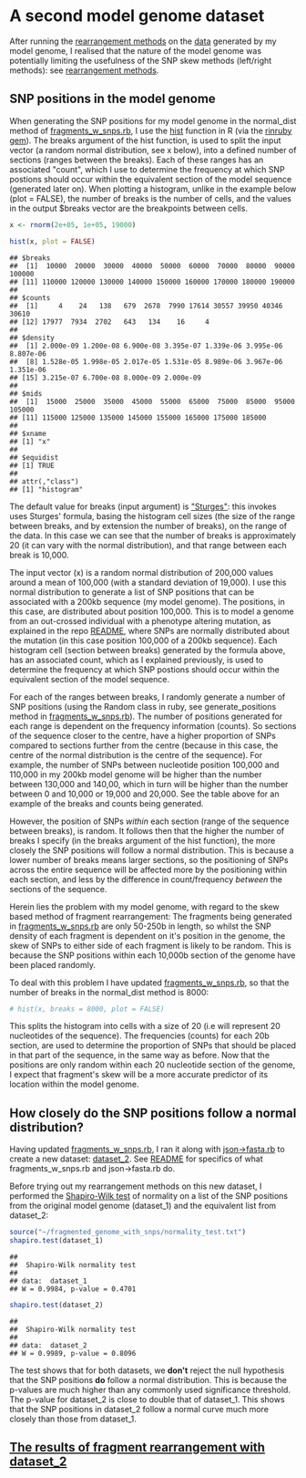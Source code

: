A second model genome dataset
========================================================

After running the [rearrangement methods](https://github.com/edwardchalstrey1/fragmented_genome_with_snps/blob/master/writeup/rearrangement_methods.md) on the [data](https://github.com/edwardchalstrey1/fragmented_genome_with_snps/tree/master/fasta_vcf) generated by my model genome, I realised that the nature of the model genome was potentially limiting the usefulness of the SNP skew methods (left/right methods): see [rearrangement methods](https://github.com/edwardchalstrey1/fragmented_genome_with_snps/blob/master/writeup/rearrangement_methods.md).

SNP positions in the model genome
---------------------------------

When generating the SNP positions for my model genome in the normal_dist method of [fragments_w_snps.rb](https://github.com/edwardchalstrey1/fragmented_genome_with_snps/blob/master/fragments_w_snps.rb), I use the [hist](http://stat.ethz.ch/R-manual/R-devel/library/graphics/html/hist.html) function in R (via the [rinruby gem](http://rubygems.org/gems/rinruby)). The breaks argument of the hist function, is used to split the input vector (a random normal distribution, see x below), into a defined number of sections (ranges between the breaks). Each of these ranges has an associated "count", which I use to determine the frequency at which SNP postions should occur within the equivalent section of the model sequence (generated later on). When plotting a histogram, unlike in the example below (plot = FALSE), the number of breaks is the number of cells, and the values in the output $breaks vector are the breakpoints between cells.


```r
x <- rnorm(2e+05, 1e+05, 19000)

hist(x, plot = FALSE)
```

```
## $breaks
##  [1]  10000  20000  30000  40000  50000  60000  70000  80000  90000 100000
## [11] 110000 120000 130000 140000 150000 160000 170000 180000 190000
## 
## $counts
##  [1]     4    24   138   679  2678  7990 17614 30557 39950 40346 30610
## [12] 17977  7934  2702   643   134    16     4
## 
## $density
##  [1] 2.000e-09 1.200e-08 6.900e-08 3.395e-07 1.339e-06 3.995e-06 8.807e-06
##  [8] 1.528e-05 1.998e-05 2.017e-05 1.531e-05 8.989e-06 3.967e-06 1.351e-06
## [15] 3.215e-07 6.700e-08 8.000e-09 2.000e-09
## 
## $mids
##  [1]  15000  25000  35000  45000  55000  65000  75000  85000  95000 105000
## [11] 115000 125000 135000 145000 155000 165000 175000 185000
## 
## $xname
## [1] "x"
## 
## $equidist
## [1] TRUE
## 
## attr(,"class")
## [1] "histogram"
```


The default value for breaks (input argument) is ["Sturges"](http://stat.ethz.ch/R-manual/R-devel/library/grDevices/html/nclass.html): this invokes uses Sturges' formula, basing the histogram cell sizes (the size of the range between breaks, and by extension the number of breaks), on the range of the data. In this case we can see that the number of breaks is approximately 20 (it can vary with the normal distribution), and that range between each break is 10,000.

The input vector (x) is a random normal distribution of 200,000 values around a mean of 100,000 (with a standard deviation of 19,000). I use this normal distribution to generate a list of SNP positions that can be associated with a 200kb sequence (my model genome). The positions, in this case, are distributed about position 100,000. This is to model a genome from an out-crossed individual with a phenotype altering mutation, as explained in the repo [README](https://github.com/edwardchalstrey1/fragmented_genome_with_snps/blob/master/README.md), where SNPs are normally distributed about the mutation (in this case position 100,000 of a 200kb sequence). Each histogram cell (section between breaks) generated by the formula above, has an associated count, which as I explained previously, is used to determine the frequency at which SNP postions should occur within the equivalent section of the model sequence.

For each of the ranges between breaks, I randomly generate a number of SNP positions (using the Random class in ruby, see generate_positions method in [fragments_w_snps.rb](https://github.com/edwardchalstrey1/fragmented_genome_with_snps/blob/master/fragments_w_snps.rb)). The number of positions generated for each range is dependent on the frequency information (counts). So sections of the sequence closer to the centre, have a higher proportion of SNPs compared to sections further from the centre (because in this case, the centre of the normal distribution is the centre of the sequence). For example, the number of SNPs between nucleotide position 100,000 and 110,000 in my 200kb model genome will be higher than the number between 130,000 and 140,00, which in turn will be higher than the number between 0 and 10,000 or 19,000 and 20,000. See the table above for an example of the breaks and counts being generated.

However, the position of SNPs *within* each section (range of the sequence between breaks), is random. It follows then that the higher the number of breaks I specify (in the breaks argument of the hist function), the more closely the SNP positions will follow a normal distribution. This is because a lower number of breaks means larger sections, so the positioning of SNPs across the entire sequence will be affected more by the positioning within each section, and less by the difference in count/frequency *between* the sections of the sequence. 

Herein lies the problem with my model genome, with regard to the skew based method of fragment rearrangement: The fragments being generated in [fragments_w_snps.rb](https://github.com/edwardchalstrey1/fragmented_genome_with_snps/blob/master/fragments_w_snps.rb) are only 50-250b in length, so whilst the SNP density of each fragment is dependent on it's position in the genome, the skew of SNPs to either side of each fragment is likely to be random. This is because the SNP positions within each 10,000b section of the genome have been placed randomly. 

To deal with this problem I have updated [fragments_w_snps.rb](https://github.com/edwardchalstrey1/fragmented_genome_with_snps/blob/master/fragments_w_snps.rb), so that the number of breaks in the normal_dist method is 8000:


```r
# hist(x, breaks = 8000, plot = FALSE)
```


This splits the histogram into cells with a size of 20 (i.e will represent 20 nucleotides of the sequence). The frequencies (counts) for each 20b section, are used to determine the proportion of SNPs that should be placed in that part of the sequence, in the same way as before. Now that the positions are only random within each 20 nucleotide section of the genome, I expect that fragment's skew will be a more accurate predictor of its location within the model genome.

How closely do the SNP positions follow a normal distribution?
--------------------------------------------------------------

Having updated [fragments_w_snps.rb](https://github.com/edwardchalstrey1/fragmented_genome_with_snps/blob/master/fragments_w_snps.rb), I ran it along with [json->fasta.rb](https://github.com/edwardchalstrey1/fragmented_genome_with_snps/blob/master/json-%3Efasta.rb) to create a new dataset: [dataset_2](https://github.com/edwardchalstrey1/fragmented_genome_with_snps/tree/master/fasta_vcf_d2). See [README](https://github.com/edwardchalstrey1/fragmented_genome_with_snps/blob/master/README.md) for specifics of what fragments_w_snps.rb and json->fasta.rb do.

Before trying out my rearrangement methods on this new dataset, I performed the [Shapiro-Wilk test](http://en.wikipedia.org/wiki/Shapiro%E2%80%93Wilk_test) of normality on a list of the SNP positions from the original model genome (dataset_1) and the equivalent list from dataset_2:


```r
source("~/fragmented_genome_with_snps/normality_test.txt")
shapiro.test(dataset_1)
```

```
## 
## 	Shapiro-Wilk normality test
## 
## data:  dataset_1
## W = 0.9984, p-value = 0.4701
```

```r
shapiro.test(dataset_2)
```

```
## 
## 	Shapiro-Wilk normality test
## 
## data:  dataset_2
## W = 0.9989, p-value = 0.8096
```


The test shows that for both datasets, we **don't** reject the null hypothesis that the SNP positions **do** follow a normal distribution. This is because the p-values are much higher than any commonly used significance threshold.
The p-value for dataset_2 is close to double that of dataset_1. This shows that the SNP positions in dataset_2 follow a normal curve much more closely than those from dataset_1.


[The results of fragment rearrangement with dataset_2]()
--------------------------------------------------------
